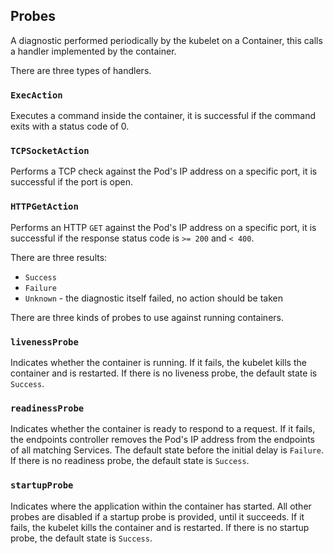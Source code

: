 ## Probes

A diagnostic performed periodically by the kubelet on a Container, this calls a handler implemented by the container.

There are three types of handlers.

### `ExecAction`

Executes a command inside the container, it is successful if the command exits with a status code of 0.

### `TCPSocketAction`

Performs a TCP check against the Pod's IP address on a specific port, it is successful if the port is open.

### `HTTPGetAction`

Performs an HTTP `GET` against the Pod's IP address on a specific port, it is successful if the response status code is `>= 200` and `< 400`.

There are three results:

- `Success`
- `Failure`
- `Unknown` - the diagnostic itself failed, no action should be taken

There are three kinds of probes to use against running containers.

### `livenessProbe`

Indicates whether the container is running. If it fails, the kubelet kills the container and is restarted. If there is no liveness probe, the default state is `Success`.

### `readinessProbe`

Indicates whether the container is ready to respond to a request. If it fails, the endpoints controller removes the Pod's IP address from the endpoints of all matching Services. The default state before the initial delay is `Failure`. If there is no readiness probe, the default state is `Success`.

### `startupProbe`

Indicates where the application within the container has started. All other probes are disabled if a startup probe is provided, until it succeeds. If it fails, the kubelet kills the container and is restarted. If there is no startup probe, the default state is `Success`.
